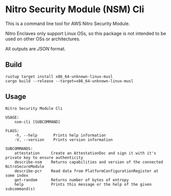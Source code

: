 # Nitro Security Module (NSM) Cli

This is a command line tool for AWS Nitro Security Module.

Nitro Enclaves only support Linux OSs, so this package is not intended to be used on other OSs or architectures.

All outputs are _JSON_ format.

## Build

```shell script
rustup target install x86_64-unknown-linux-musl
cargo build --release --target=x86_64-unknown-linux-musl
```

## Usage

```console
Nitro Security Module Cli

USAGE:
    nsm-cli [SUBCOMMAND]

FLAGS:
    -h, --help       Prints help information
    -V, --version    Prints version information

SUBCOMMANDS:
    attestation     Create an AttestationDoc and sign it with it's private key to ensure authenticity
    describe-nsm    Returns capabilities and version of the connected NitroSecureModule
    describe-pcr    Read data from PlatformConfigurationRegister at some index
    get-random      Returns number of bytes of entropy
    help            Prints this message or the help of the given subcommand(s)
```


